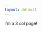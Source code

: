 ```yaml
---
layout: default
---
```

I'm a 3 col page!
<!-- was index.hmtl -->
<!-- Logo not found?
 ERROR `/gallery/assets/img/logo/sampleLogo.png'
-->
